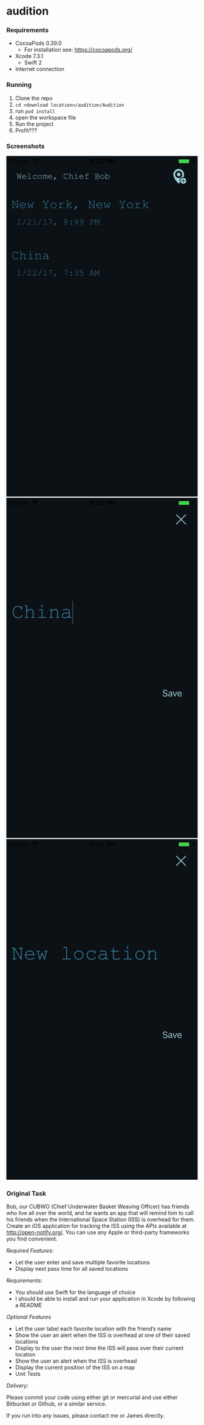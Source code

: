 # audition

### Requirements

- CocoaPods 0.39.0
    - For installation see: https://cocoapods.org/
- Xcode 7.3.1
     - Swift 2
- Internet connection

### Running

1. Clone the repo
1. `cd <download location>/audition/Audition`
1. run `pod install`
1. open the workspace file
1. Run the project
1. Profit???


### Screenshots

![Main](/Screenshots/Main.png "Main")
![Location](/Screenshots/Location.png "Location")
![NewLocation](/Screenshots/NewLocation.png "NewLocation")

### Original Task
Bob, our CUBWO (Chief Underwater Basket Weaving Officer) has friends who live all over the world, and he wants an app that will remind him to call his friends when the International Space Station (ISS) is overhead for them. Create an iOS application for tracking the ISS using the APIs available at http://open-notify.org/.  You can use any Apple or third-party frameworks you find convenient.

*Required Features*:

- Let the user enter and save multiple favorite locations
- Display next pass time for all saved locations

*Requirements*:

- You should use Swift for the language of choice
- I should be able to install and run your application in Xcode by following a README

*Optional Features*

- Let the user label each favorite location with the friend’s name
- Show the user an alert when the ISS is overhead at one of their saved locations
- Display to the user the next time the ISS will pass over their current location
- Show the user an alert when the ISS is overhead
- Display the current position of the ISS on a map
- Unit Tests

*Delivery*:

Please commit your code using either git or mercurial and use either Bitbucket or Github, or a similar service.

If you run into any issues, please contact me or James directly.
